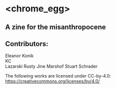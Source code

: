 # <chrome_egg>
## A zine for the misanthropocene 

## Contributors: 
Eleanor Konik<br> 
KC<br>
Lazarski
Rusty
Jine Marshof
Stuart Schrader 

The following works are licensed under CC-by-4.0: https://creativecommons.org/licenses/by/4.0/

